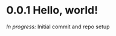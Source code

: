 <!--
<a name="unreleased"></a>
# Unreleased
-->

<a name="0.0.1"></a>
# 0.0.1 Hello, world!

*In progress:* Initial commit and repo setup
